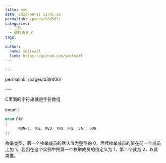 ```yaml
---
title: myC
date: 2023-08-11 11:41:10
permalink: /pages/98d5df/
categories:
  - 工作
  - 编程语言-C
tags:
  - 
author: 
  name: smileatl
  link: https://github.com/smileatl
---
```

\---

permalink: /pages/d39406/

\---



C里面的字符串就是字符数组





enum：

```c
enum DAY
{
      MON=1, TUE, WED, THU, FRI, SAT, SUN
};
```

枚举类型，第一个枚举成员的默认值为整型的 0，后续枚举成员的值在前一个成员上加 1。我们在这个实例中把第一个枚举成员的值定义为 1，第二个就为 2，以此类推。

